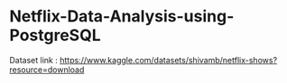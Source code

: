 # Netflix-Data-Analysis-using-PostgreSQL


Dataset link : https://www.kaggle.com/datasets/shivamb/netflix-shows?resource=download

